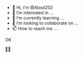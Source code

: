 - 👋 Hi, I’m @Abod202
- 👀 I’m interested in ...
- 🌱 I’m currently learning ...
- 💞️ I’m looking to collaborate on ...
- 📫 How to reach me ...

<!---
Abod202/Abod202 is a ✨ special ✨ repository because its `README.md` (this file) appears on your GitHub profile.
You can click the Preview link to take a look at your changes.
---> OK
👍🏻 


